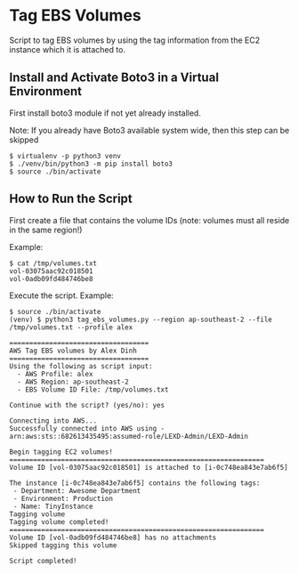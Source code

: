 # Tag EBS Volumes
Script to tag EBS volumes by using the tag information from the EC2 instance which it is attached to.

## Install and Activate Boto3 in a Virtual Environment
First install boto3 module if not yet already installed.

Note: If you already have Boto3 available system wide, then this step can be skipped
```
$ virtualenv -p python3 venv
$ ./venv/bin/python3 -m pip install boto3
$ source ./bin/activate
```

## How to Run the Script
First create a file that contains the volume IDs (note: volumes must all reside in the same region!)

Example:
```
$ cat /tmp/volumes.txt
vol-03075aac92c018501
vol-0adb09fd484746be8
```

Execute the script. Example:

```
$ source ./bin/activate
(venv) $ python3 tag_ebs_volumes.py --region ap-southeast-2 --file /tmp/volumes.txt --profile alex

===================================
AWS Tag EBS volumes by Alex Dinh
===================================
Using the following as script input:
  - AWS Profile: alex
  - AWS Region: ap-southeast-2
  - EBS Volume ID File: /tmp/volumes.txt

Continue with the script? (yes/no): yes

Connecting into AWS...
Successfully connected into AWS using - arn:aws:sts::682613435495:assumed-role/LEXD-Admin/LEXD-Admin

Begin tagging EC2 volumes!
================================================================
Volume ID [vol-03075aac92c018501] is attached to [i-0c748ea843e7ab6f5]

The instance [i-0c748ea843e7ab6f5] contains the following tags:
 - Department: Awesome Department
 - Environment: Production
 - Name: TinyInstance
Tagging volume
Tagging volume completed!
================================================================
Volume ID [vol-0adb09fd484746be8] has no attachments
Skipped tagging this volume

Script completed!
```
